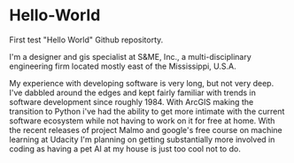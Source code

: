 # Hello-World
First test "Hello World" Github repositorty.

I'm a designer and gis specialist at S&ME, Inc., a multi-disciplinary engineering firm located mostly east of the Mississippi, U.S.A.

My experience with developing software is very long, but not very deep.  I've dabbled around the edges and kept fairly familiar with trends in software development since roughly 1984.  With ArcGIS making the transition to Python i've had the ability to get more intimate with the current software ecosystem while not having to work on it for free at home.  With the recent releases of project Malmo and google's free course on machine learning at Udacity I'm planning on getting substantially more involved in coding as having a pet AI at my house is just too cool not to do.
